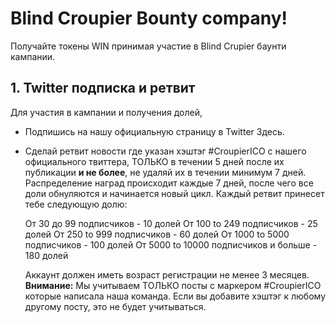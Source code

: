 # Blind Croupier Bounty company!

Получайте токены WIN принимая участие в Blind Crupier баунти кампании.

## 1. Twitter подписка и ретвит
Для участия в кампании и получения долей, 
- Подпишись на нашу официальную страницу в Twitter Здесь.
- Сделай ретвит новости где указан хэштэг #CroupierICO с нашего официального твиттера, ТОЛЬКО в течении 5 дней после их публикации **и не более**, не удаляй их в течении минимум 7 дней. Распределение наград происходит каждые 7 дней, после чего все доли обнуляются и начинается новый цикл. Каждый ретвит принесет тебе следующую долю:

    От 30 до 99 подписчиков - 10 долей
    От 100 to 249 подписчиков - 25 долей
    От 250 to 999 подписчиков - 60 долей
    От 1000 to 5000 подписчиков - 100 долей
    От 5000 to 10000 подписчиков и больше - 180 долей
    
  Аккаунт должен иметь возраст регистрации не менее 3 месяцев.
  **Внимание:** Мы учитываем ТОЛЬКО посты с маркером #CroupierICO которые написала наша команда. Если вы добавите хэштэг к любому другому посту, это не будет учитываться.

